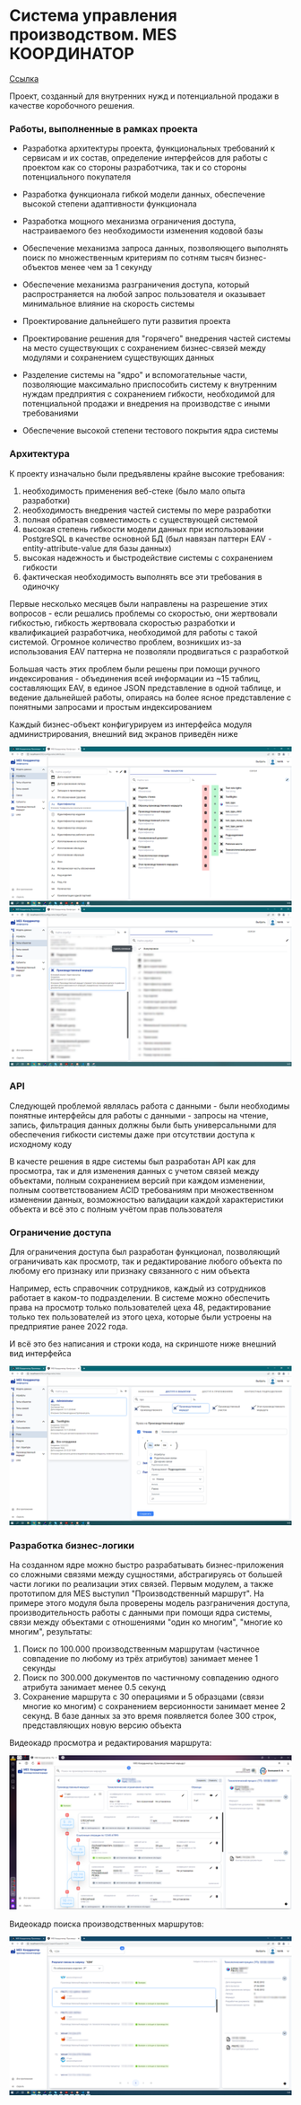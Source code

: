 # Система управления производством. MES КООРДИНАТОР

[Ссылка](http://te5se.ddns.net/portfolio/front/client/mes)

Проект, созданный для внутренних нужд и потенциальной продажи в качестве коробочного решения.

### Работы, выполненные в рамках проекта

* Разработка архитектуры проекта, функциональных требований к сервисам и их состав, определение интерфейсов для работы с проектом как со стороны разработчика, так и со стороны потенциального покупателя

* Разработка функционала гибкой модели данных, обеспечение высокой степени адаптивности функционала  

* Разработка мощного механизма ограничения доступа, настраиваемого без необходимости изменения кодовой базы

* Обеспечение механизма запроса данных, позволяющего выполнять поиск по множественным критериям по сотням тысяч бизнес-объектов менее чем за 1 секунду

* Обеспечение механизма разграничения доступа, который распространяется на любой запрос пользователя и оказывает минимальное влияние на скорость системы

* Проектирование дальнейшего пути развития проекта

* Проектирование решения для "горячего" внедрения частей системы на место существующих с сохранением бизнес-связей между модулями и сохранением существующих данных

* Разделение системы на "ядро" и вспомогательные части, позволяющие максимально приспособить систему к внутренним нуждам предприятия с сохранением гибкости, необходимой для потенциальной продажи и внедрения на производстве с иными требованиями

* Обеспечение высокой степени тестового покрытия ядра системы

### Архитектура

К проекту изначально были предъявлены крайне высокие требования:
1. необходимость применения веб-стеке (было мало опыта разработки)
2. необходимость внедрения частей системы по мере разработки
3. полная обратная совместимость c существующей системой
4. высокая степень гибкости модели данных при использовании PostgreSQL в качестве основной БД (был навязан паттерн EAV - entity-attribute-value для базы данных)
5. высокая надежность и быстродействие системы с сохранением гибкости
6. фактическая необходимость выполнять все эти требования в одиночку 

Первые несколько месяцев были направлены на разрешение этих вопросов - если решались проблемы со скоростью, они жертвовали гибкостью, гибкость жертвовала скоростью разработки и квалификацией разработчика, необходимой для работы с такой системой. Огромное количество проблем, возникших из-за использования EAV паттерна не позволяли продвигаться с разработкой

Большая часть этих проблем были решены при помощи ручного индексирования - объединения всей информации из ~15 таблиц, составляющих EAV, в единое JSON представление в одной таблице, и ведение дальнейшей работы, опираясь на более ясное представление с понятными запросами и простым индексированием

Каждый бизнес-объект конфигурируем из интерфейса модуля администрирования, внешний вид экранов приведён ниже

![Изображение](./assets/Configurator.Attributes.Edit.PNG)
![Изображение](./assets/Object_types.View.png)

### API

Следующей проблемой являлась работа с данными - были необходимы понятные интерфейсы для работы с данными - запросы на чтение, запись, фильтрация данных должны были быть универсальными для обеспечения гибкости системы даже при отсутствии доступа к исходному коду 

В качесте решения в ядре системы был разработан API как для просмотра, так и для изменения данных с учетом связей между объектами, полным сохранением версий при каждом изменении, полным соответствованием ACID требованиям при множественном изменении данных, возможностью валидации каждой характеристики объекта и всё это с полным учётом прав пользователя 

### Ограничение доступа

Для ограничения доступа был разработан функционал, позволяющий ограничивать как просмотр, так и редактирование любого объекта по любому его признаку или признаку связанного с ним объекта 

Например, есть справочник сотрудников, каждый из сотрудников работает в каком-то подразделении. В системе можно обеспечить права на просмотр только пользователей цеха 48, редактирование только тех пользователей из этого цеха, которые были устроены на предприятие ранее 2022 года.

И всё это без написания и строки кода, на скриншоте ниже внешний вид интерфейса

![Изображение](./assets/Configurator.Roles.Rights.PNG)

### Разработка бизнес-логики

На созданном ядре можно быстро разрабатывать бизнес-приложения со сложными связями между сущностями, абстрагируясь от большей части логики по реализации этих связей. Первым модулем, а также прототипом для MES выступил "Производственный маршрут". На примере этого модуля была проверены модель разграничения доступа, производительность работы с данными при помощи ядра системы, связи между объектами с отношениями "один ко многим", "многие ко многим", результаты:

1. Поиск по 100.000 производственным маршрутам (частичное совпадение по любому из трёх атрибутов) занимает менее 1 секунды
2. Поиск по 300.000 документов по частичному совпадению одного атрибута занимает менее 0.5 секунд
3. Сохранение маршрута с 30 операциями и 5 образцами (связи многие ко многим) с сохранением версионности занимает менее 2 секунд. В базе данных за это время появляется более 300 строк, представляющих новую версию объекта

Видеокадр просмотра и редактирования маршрута:

![Изображение](./assets/Production_route.View.With_links.PNG)

Видеокадр поиска производственных маршрутов:

![Изображение](./assets/Production_route.Search.PNG)
